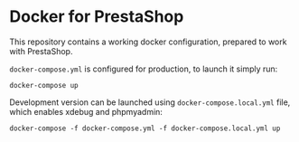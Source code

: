 # Docker for PrestaShop

This repository contains a working docker configuration, prepared to work with PrestaShop.

`docker-compose.yml` is configured for production, to launch it simply run:
```
docker-compose up
``` 

Development version can be launched using `docker-compose.local.yml` file,
which enables xdebug and phpmyadmin:
```
docker-compose -f docker-compose.yml -f docker-compose.local.yml up
```
